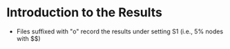 # Introduction to the Results
+ Files suffixed with "o" record the results under setting S1 (i.e., 5% nodes with $$)
